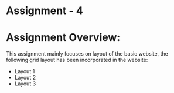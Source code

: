 # Assignment - 4

# Assignment Overview:

This assignment mainly focuses on layout of the basic website, the following grid layout has been incorporated in the website:
* Layout 1
* Layout 2
* Layout 3